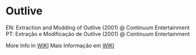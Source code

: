 # Outlive
EN: Extraction and Modding of Outlive (2001) @ Continuum Entertainment  
PT: Extração e Modificação de Outlive (2001) @ Continuum Entertainment  

More Info In [WIKI][1]
Mais Informação em [WIKI][1]

[1]: https://github.com/Edu371/Outlive/wiki
